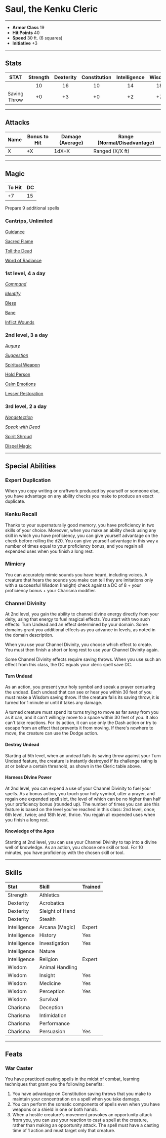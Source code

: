 # Saul, the Kenku Cleric
___
- **Armor Class** 19
- **Hit Points** 40
- **Speed** 30 ft. (6 squares)
- **Initiative** +3
___
## Stats
|STAT|Strength|Dexterity|Constitution|Intelligence|Wisdom|Charisma|
|:---:|:---:|:---:|:---:|:---:|:---:|:---:|
||10|16|10|14|18|8|
|Saving Throw|+0|+3|+0|+2|+7|+2|
___
## Attacks
|Name|Bonus to Hit|Damage (Average)|Range (Normal/Disadvantage)|
|--|--|--|--|
|X|+X|1dX+X|Ranged (X/X ft)|
___
## Magic
|To Hit|DC|
|--|--|
|+7|15|
Prepare 9 additional spells
### Cantrips, Unlimited
[Guidance](https://5e.tools/spells.html#guidance_phb)

[Sacred Flame](https://5e.tools/spells.html#sacred%20flame_phb)

[Toll the Dead](https://5e.tools/spells.html#toll%20the%20dead_xge)

[Word of Radiance](https://5e.tools/spells.html#word%20of%20radiance_xge)
### 1st level, 4 a day
[*Command*](https://5e.tools/spells.html#command_phb)

[*Identify*](https://5e.tools/spells.html#identify_phb)

[Bless](https://5e.tools/spells.html#bless_phb)

[Bane](https://5e.tools/spells.html#bane_phb)

[Inflict Wounds](https://5e.tools/spells.html#inflict%20wounds_phb)
### 2nd level, 3 a day
[*Augury*](https://5e.tools/spells.html#augury_phb)

[*Suggestion*](https://5e.tools/spells.html#suggestion_phb)

[Spiritual Weapon](https://5e.tools/spells.html#spiritual%20weapon_phb)

[Hold Person](https://5e.tools/spells.html#hold%20person_phb)

[Calm Emotions](https://5e.tools/spells.html#calm%20emotions_phb)

[Lesser Restoration](https://5e.tools/spells.html#lesser%20restoration_phb)
### 3rd level, 2 a day
[*Nondetection*](https://5e.tools/spells.html#nondetection_phb)

[*Speak with Dead*](https://5e.tools/spells.html#speak%20with%20dead_phb)

[Spirit Shroud](https://5e.tools/spells.html#spirit%20shroud_tce)

[Dispel Magic](https://5e.tools/spells.html#dispel%20magic_phb)
___
## Special Abilities
### Expert Duplication
When you copy writing or craftwork produced by yourself or someone else, you have advantage on any ability checks you make to produce an exact duplicate.
### Kenku Recall
Thanks to your supernaturally good memory, you have proficiency in two skills of your choice.
Moreover, when you make an ability check using any skill in which you have proficiency, you can give yourself advantage on the check before rolling the d20. You can give yourself advantage in this way a number of times equal to your proficiency bonus, and you regain all expended uses when you finish a long rest.
### Mimicry
You can accurately mimic sounds you have heard, including voices. A creature that hears the sounds you make can tell they are imitations only with a successful Wisdom (Insight) check against a DC of 8 + your proficiency bonus + your Charisma modifier.
### Channel Divinity
At 2nd level, you gain the ability to channel divine energy directly from your deity, using that energy to fuel magical effects. You start with two such effects: Turn Undead and an effect determined by your domain. Some domains grant you additional effects as you advance in levels, as noted in the domain description.

When you use your Channel Divinity, you choose which effect to create. You must then finish a short or long rest to use your Channel Divinity again.

Some Channel Divinity effects require saving throws. When you use such an effect from this class, the DC equals your cleric spell save DC.

#### Turn Undead
As an action, you present your holy symbol and speak a prayer censuring the undead. Each undead that can see or hear you within 30 feet of you must make a Wisdom saving throw. If the creature fails its saving throw, it is turned for 1 minute or until it takes any damage.

A turned creature must spend its turns trying to move as far away from you as it can, and it can't willingly move to a space within 30 feet of you. It also can't take reactions. For its action, it can use only the Dash action or try to escape from an effect that prevents it from moving. If there's nowhere to move, the creature can use the Dodge action.

#### Destroy Undead
Starting at 5th level, when an undead fails its saving throw against your Turn Undead feature, the creature is instantly destroyed if its challenge rating is at or below a certain threshold, as shown in the Cleric table above.

#### Harness Divine Power 
At 2nd level, you can expend a use of your Channel Divinity to fuel your spells. As a bonus action, you touch your holy symbol, utter a prayer, and regain one expended spell slot, the level of which can be no higher than half your proficiency bonus (rounded up). The number of times you can use this feature is based on the level you've reached in this class: 2nd level, once; 6th level, twice; and 18th level, thrice. You regain all expended uses when you finish a long rest.

#### Knowledge of the Ages
Starting at 2nd level, you can use your Channel Divinity to tap into a divine well of knowledge. As an action, you choose one skill or tool. For 10 minutes, you have proficiency with the chosen skill or tool.
___
## Skills
|Stat|Skill|Trained|
|:--|:--|--|
|Strength|Athletics||
|Dexterity|Acrobatics||
|Dexterity|Sleight of Hand||
|Dexterity|Stealth||
|Intelligence|Arcana (Magic)|Expert|
|Intelligence|History|Yes|
|Intelligence|Investigation|Yes|
|Intelligence|Nature||
|Intelligence|Religion|Expert|
|Wisdom|Animal Handling||
|Wisdom|Insight|Yes|
|Wisdom|Medicine|Yes|
|Wisdom|Perception|Yes|
|Wisdom|Survival||
|Charisma|Deception||
|Charisma|Intimidation||
|Charisma|Performance||
|Charisma|Persuasion|Yes|
___
## Feats
### War Caster
You have practiced casting spells in the midst of combat, learning techniques that grant you the following benefits:
1) You have advantage on Constitution saving throws that you make to maintain your concentration on a spell when you take damage.
1) You can perform the somatic components of spells even when you have weapons or a shield in one or both hands.
1) When a hostile creature's movement provokes an opportunity attack from you, you can use your reaction to cast a spell at the creature, rather than making an opportunity attack. The spell must have a casting time of 1 action and must target only that creature.

